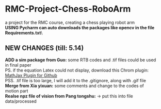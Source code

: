 # RMC-Project-Chess-RoboArm
a project for the RMC course, creating a chess playing robot arm\
**USING Pycharm can auto downloads the packages like opencv in the file Requirements.txt**\
## NEW CHANGES (till: 5.14)
**ADD a sim package from Guo:** some RTB codes and .tif files could be used in final paper\
PS. if the equation Latex could not display, download this Chrom plugin: [MathJax Plugin for Github](https://chrome.google.com/webstore/detail/mathjax-plugin-for-github/ioemnmodlmafdkllaclgeombjnmnbima/related?hl=zh-CN)\
PSS. .tif file is too large, I will add it to the .gitignore, along with .gif file\
**Merge from Xia yixuan:** some comments and change to the codes of motion part\
**Realse npz file of vision from Pang tongshu:** -> put this into file data/processed
